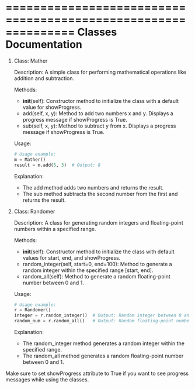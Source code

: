 ==============================================================
                    Classes Documentation
==============================================================

1. Class: Mather

    Description:
    A simple class for performing mathematical operations like addition and subtraction.

    Methods:
    - __init__(self): Constructor method to initialize the class with a default value for showProgress.
    - add(self, x, y): Method to add two numbers x and y. Displays a progress message if showProgress is True.
    - sub(self, x, y): Method to subtract y from x. Displays a progress message if showProgress is True.

    Usage:
    ```python
    # Usage example:
    m = Mather()
    result = m.add(5, 3)  # Output: 8
    ```

    Explanation:
    - The add method adds two numbers and returns the result.
    - The sub method subtracts the second number from the first and returns the result.

2. Class: Randomer

    Description:
    A class for generating random integers and floating-point numbers within a specified range.

    Methods:
    - __init__(self): Constructor method to initialize the class with default values for start, end, and showProgress.
    - random_integer(self, start=0, end=100): Method to generate a random integer within the specified range [start, end].
    - random_all(self): Method to generate a random floating-point number between 0 and 1.

    Usage:
    ```python
    # Usage example:
    r = Randomer()
    integer = r.random_integer()  # Output: Random integer between 0 and 100
    random_num = r.random_all()   # Output: Random floating-point number between 0 and 1
    ```

    Explanation:
    - The random_integer method generates a random integer within the specified range.
    - The random_all method generates a random floating-point number between 0 and 1.

Make sure to set showProgress attribute to True if you want to see progress messages while using the classes.
